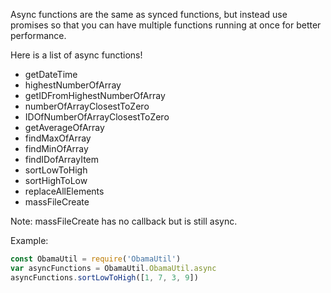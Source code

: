 Async functions are the same as synced functions, but instead use promises 
so that you can have multiple functions running at once for better performance.

Here is a list of async functions!
* getDateTime
* highestNumberOfArray
* getIDFromHighestNumberOfArray
* numberOfArrayClosestToZero
* IDOfNumberOfArrayClosestToZero
* getAverageOfArray
* findMaxOfArray
* findMinOfArray
* findIDofArrayItem
* sortLowToHigh
* sortHighToLow
* replaceAllElements
* massFileCreate

Note: massFileCreate has no callback but is still async.

Example:
```javascript
const ObamaUtil = require('ObamaUtil')
var asyncFunctions = ObamaUtil.ObamaUtil.async
asyncFunctions.sortLowToHigh([1, 7, 3, 9])
```